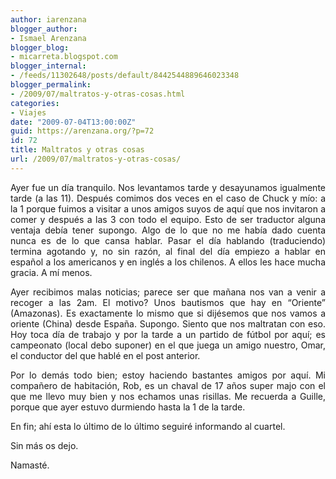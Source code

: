 ```yaml
---
author: iarenzana
blogger_author:
- Ismael Arenzana
blogger_blog:
- micarreta.blogspot.com
blogger_internal:
- /feeds/11302648/posts/default/8442544889646023348
blogger_permalink:
- /2009/07/maltratos-y-otras-cosas.html
categories:
- Viajes
date: "2009-07-04T13:00:00Z"
guid: https://arenzana.org/?p=72
id: 72
title: Maltratos y otras cosas
url: /2009/07/maltratos-y-otras-cosas/
---
```

<p style="text-align: justify;">
  Ayer fue un día tranquilo. Nos levantamos tarde y desayunamos igualmente tarde (a las 11). Después comimos dos veces en el caso de Chuck y mío: a la 1 porque fuimos a visitar a unos amigos suyos de aquí que nos invitaron a comer y después a las 3 con todo el equipo. Esto de ser traductor alguna ventaja debía tener supongo. Algo de lo que no me había dado cuenta nunca es de lo que cansa hablar. Pasar el día hablando (traduciendo) termina agotando y, no sin razón, al final del día empiezo a hablar en español a los americanos y en inglés a los chilenos. A ellos les hace mucha gracia. A mí menos.
</p>

<p style="text-align: justify;">
  Ayer recibimos malas noticias; parece ser que mañana nos van a venir a recoger a las 2am. El motivo? Unos bautismos que hay en &#8220;Oriente&#8221; (Amazonas). Es exactamente lo mismo que si dijésemos que nos vamos a oriente (China) desde España. Supongo. Siento que nos maltratan con eso. Hoy toca día de trabajo y por la tarde a un partido de fútbol por aquí; es campeonato (local debo suponer) en el que juega un amigo nuestro, Omar, el conductor del que hablé en el post anterior.
</p>

<p style="text-align: justify;">
  Por lo demás todo bien; estoy haciendo bastantes amigos por aquí. Mi compañero de habitación, Rob, es un chaval de 17 años super majo con el que me llevo muy bien y nos echamos unas risillas. Me recuerda a Guille, porque que ayer estuvo durmiendo hasta la 1 de la tarde.
</p>

<p style="text-align: justify;">
  En fin; ahí esta lo último de lo último seguiré informando al cuartel.
</p>

<p style="text-align: justify;">
  Sin más os dejo.
</p>

<p style="text-align: justify;">
  Namasté.
</p>